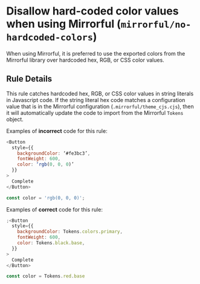 # Disallow hard-coded color values when using Mirrorful (`mirrorful/no-hardcoded-colors`)

When using Mirrorful, it is preferred to use the exported colors from the Mirrorful library over hardcoded hex, RGB, or CSS color values.

## Rule Details

This rule catches hardcoded hex, RGB, or CSS color values in string literals in Javascript code. If the string literal hex code matches a configuration value that is in the Mirrorful configuration (`.mirrorful/theme_cjs.cjs`), then it will automatically update the code to import from the Mirrorful `Tokens` object.

Examples of **incorrect** code for this rule:

```js
<Button
  style={{
    backgroundColor: ‘#fe3bc3’,
    fontWeight: 600,
    color: ‘rgb(0, 0, 0)’
  }}
>
  Complete
</Button>

const color = 'rgb(0, 0, 0)';
```

Examples of **correct** code for this rule:

```js
;<Button
  style={{
    backgroundColor: Tokens.colors.primary,
    fontWeight: 600,
    color: Tokens.black.base,
  }}
>
  Complete
</Button>

const color = Tokens.red.base
```

